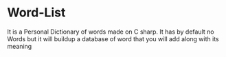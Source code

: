 # Word-List
It is a Personal Dictionary of words made on C sharp. It has by default no Words but it will buildup a database of word that you will add along with its meaning
